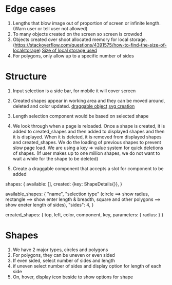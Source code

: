 Edge cases
=================
1. Lengths that blow image out of proportion of screen or infinite length. (Warn user or tell user not allowed)
2. To many objects created on the screen so screen is crowded
3. Objects created over shoot allocated memory for local storage. (https://stackoverflow.com/questions/4391575/how-to-find-the-size-of-localstorage) [Size of local storage used](https://gist.github.com/tkambler/71050d80f1a57ea83c18)
4. For polygons, only allow up to a specific number of sides

Structure
===========
1. Input selection is a side bar, for mobile it will cover screen
2. Created shapes appear in working area and they can be moved around, deleted and color updated. [draggable object](https://vuejsexamples.com/a-vue-component-or-component-wrapper-that-makes-an-element-movable/) [svg creation](https://www.w3schools.com/graphics/svg_ellipse.asp)
3. Length selection component would be based on selected shape
4. We look through when a page is reloaded. Once a shape is created, it is added to created_shapes and then added to displayed shapes and then it is displayed. When it is deleted, it is removed from displayed shapes and created_shapes. We do the loading of previous shapes to prevent slow page load. We are using a key => value system for quick deletions of shapes. (If user makes up to one million shapes, we do not want to wait a while for the shape to be deleted)

5. Create a draggable component that accepts a slot for component to be added

shapes: {
    available: [],
    created: {key: ShapeDetails{}},
}

available_shapes: {
    "name",
    "selection type" (circle ==> show radius, rectangle ==> show enter length & breadth, square and other polygons ==> show eneter length of sides),
    "sides": 4,
}

created_shapes: {
    top,
    left,
    color,
    component,
    key,
    parameters: {
        radius:
    }
}

Shapes
==========
1. We have 2 major types, circles and polygons
2. For polygons, they can be uneven or even sided
3. If even sided, select number of sides and length
4. if uneven select number of sides and display option for length of each side
5. On, hover, display icon beside to show options for shape